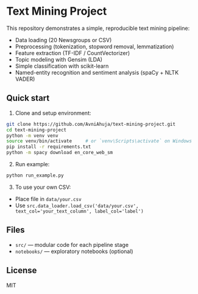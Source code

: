 # Text Mining Project

This repository demonstrates a simple, reproducible text mining pipeline:
- Data loading (20 Newsgroups or CSV)
- Preprocessing (tokenization, stopword removal, lemmatization)
- Feature extraction (TF-IDF / CountVectorizer)
- Topic modeling with Gensim (LDA)
- Simple classification with scikit-learn
- Named-entity recognition and sentiment analysis (spaCy + NLTK VADER)

## Quick start

1. Clone and setup environment:
```bash
git clone https://github.com/AvniAhuja/text-mining-project.git
cd text-mining-project
python -m venv venv
source venv/bin/activate     # or `venv\Scripts\activate` on Windows
pip install -r requirements.txt
python -m spacy download en_core_web_sm
```

2. Run example:
```bash
python run_example.py
```

3. To use your own CSV:
- Place file in `data/your.csv`
- Use `src.data_loader.load_csv('data/your.csv', text_col='your_text_column', label_col='label')`

## Files
- `src/` — modular code for each pipeline stage
- `notebooks/` — exploratory notebooks (optional)

## License
MIT
